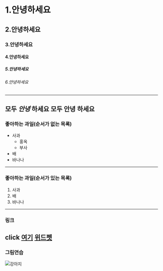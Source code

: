 # 1.안녕하세요
## 2.안녕하세요
### 3.안녕하세요
#### 4.안녕하세요
##### 5.안녕하세요
###### 6.안녕하세요
---
모두 *안녕* 하세요
모두 **안녕** 하세요
---
### 좋아하는 과일(순서가 없는 목록)
* 사과
  * 홍옥
  * 부사
* 배
* 바나나
---
### 좋아하는 과일(순서가 있는 목록)
1. 사과
2. 배
3. 바나나
---
### 링크
click [여기](https://www.naver.com)
[위드펫](http://49.142.157.251:9090/springproject3/)
---
### 그림연습
![강아지](http://49.142.157.251:9090/springProject3/hotelThumbnail/null_250506015455_%EC%8F%A0%EB%B9%84%EC%B9%98%20%EC%A7%84%EB%8F%84%20%EB%A6%AC%EC%A1%B0%ED%8A%B81.jpg)
